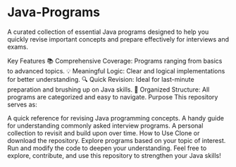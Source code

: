 # Java-Programs
A curated collection of essential Java programs designed to help you quickly revise important concepts and prepare effectively for interviews and exams.

Key Features
📚 Comprehensive Coverage: Programs ranging from basics to advanced topics.
💡 Meaningful Logic: Clear and logical implementations for better understanding.
🔍 Quick Revision: Ideal for last-minute preparation and brushing up on Java skills.
🧩 Organized Structure: All programs are categorized and easy to navigate.
Purpose
This repository serves as:

A quick reference for revising Java programming concepts.
A handy guide for understanding commonly asked interview programs.
A personal collection to revisit and build upon over time.
How to Use
Clone or download the repository.
Explore programs based on your topic of interest.
Run and modify the code to deepen your understanding.
Feel free to explore, contribute, and use this repository to strengthen your Java skills!
